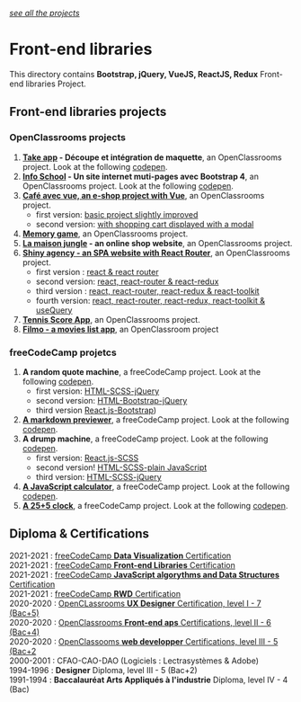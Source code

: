 *[see all the projects](https://github.com/s-manguy/projects)*


# Front-end libraries
This directory contains **Bootstrap, jQuery, VueJS, ReactJS, Redux** Front-end libraries Project.
## Front-end libraries projects
### OpenClassrooms projects
1. **[Take app](https://github.com/s-manguy/projects/tree/main/front-end-libraries/oc-01-onepage-website) - Découpe et intégration de maquette**, an OpenClassrooms project. Look at the following [codepen](https://codepen.io/s-manguy/full/OJmjXqm).
2. **[Info School](https://github.com/s-manguy/projects/tree/main/front-end-libraries/oc-02-website-InfoSchool) - Un site internet muti-pages avec Bootstrap 4**, an OpenClassrooms project. Look at the following [codepen](https://codepen.io/s-manguy/full/gOWGzjx).
3. **[Café avec vue, an e-shop project with Vue](https://github.com/s-manguy/projects/tree/main/front-end-libraries/oc_cafe-avec-vue)**, an OpenClassrooms project.
    * first version: [basic project slightly improved](https://github.com/s-manguy/projects/tree/main/front-end-libraries/oc_cafe-avec-vue)
    * second version: [with shopping cart displayed with a  modal]()
5. **[Memory game](https://github.com/s-manguy/projects/blob/main/front-end-libraries/oc-03-memory-game/README.md)**, an OpenClassrooms project.
6. **[La maison jungle](https://github.com/s-manguy/projects/tree/main/front-end-libraries/oc-04-la-maison-jungle) - an online shop website**, an OpenClassrooms project.
7. **[Shiny agency - an SPA website with React Router](https://github.com/s-manguy/projects/tree/main/front-end-libraries/oc-05-shiny-agency)**, an OpenClassrooms project.
    * first version : [react & react router](https://github.com/s-manguy/projects/tree/main/front-end-libraries/oc-05-shiny-agency)  
    * second version: [react, react-router & react-redux](https://github.com/s-manguy/projects/tree/main/front-end-libraries/oc-05-shiny-agency-redux)  
    * third version : [react, react-router, react-redux & react-toolkit](https://github.com/s-manguy/projects/tree/main/front-end-libraries/oc-05-shiny-agency-redux-toolkit)  
    * fourth version: [react, react-router, react-redux, react-toolkit & useQuery](https://github.com/s-manguy/projects/tree/main/front-end-libraries/oc-05-shiny-agency-redux-and-usequery)  
8. **[Tennis Score App](https://github.com/s-manguy/projects/tree/main/front-end-libraries/oc-06-tennis-score-redux)**, an OpenClassrooms project.
9. **[Filmo - a movies list app](https://github.com/s-manguy/projects/tree/main/front-end-libraries/oc-08-filmo-utiliser-les-design-patterns)**, an OpenClassroom project

### freeCodeCamp projetcs
1. **A random quote machine**, a freeCodeCamp project. Look at the following [codepen](https://codepen.io/s-manguy/full/rNjqXWB).
    * first version: [HTML-SCSS-jQuery](https://github.com/s-manguy/projects/tree/main/front-end-libraries/fcc-01-randomquote-version-01-html-scss-jquery)
    * second version: [HTML-Bootstrap-jQuery](https://github.com/s-manguy/projects/tree/main/front-end-libraries/fcc-01-randomquote-version-02-bootstrap-jquery)
    * third version [React.js-Bootstrap](https://github.com/s-manguy/projects/tree/main/front-end-libraries/fcc-01-randomquote-version-03-react-bootstrap))
3. **[A markdown previewer](https://github.com/s-manguy/projects/tree/main/front-end-libraries/fcc-02-markdown-previewer)**, a freeCodeCamp project. Look at the following [codepen](https://codepen.io/s-manguy/full/WNRmrdZ).
4. **A drump machine**, a freeCodeCamp project. Look at the following [codepen](https://codepen.io/s-manguy/full/NWpKNGP).
    * first version: [React.js-SCSS](https://github.com/s-manguy/projects/tree/main/front-end-libraries/fcc-03-drum-machine-version-01-react)
    * second version! [HTML-SCSS-plain JavaScript](https://github.com/s-manguy/projects/tree/main/front-end-libraries/fcc-03-drum-machine-version-02-plainjavascript)
    * third version: [HTML-SCSS-jQuery](https://github.com/s-manguy/projects/tree/main/front-end-libraries/fcc-03-drum-machine-version-03-jquery)
6. **[A JavaScript calculator](https://github.com/s-manguy/projects/tree/main/front-end-libraries/fcc-04-javascript-calculator)**, a freeCodeCamp project. Look at the following [codepen](https://codepen.io/s-manguy/full/qBrWgMJ).
7. **[A 25+5 clock](https://github.com/s-manguy/projects/tree/main/front-end-libraries/fcc-05-pomodoro-clock)**, a freeCodeCamp project. Look at the following [codepen](https://codepen.io/s-manguy/full/PopzrzK).


## Diploma & Certifications
2021-2021 : [freeCodeCamp **Data Visualization** Certification](https://www.freecodecamp.org/fcc3ab085a4-3e2d-4160-a445-50914111cc0d)  
2021-2021 : [freeCodeCamp **Front-end Libraries** Certification](https://www.freecodecamp.org/fcc3ab085a4-3e2d-4160-a445-50914111cc0d)  
2021-2021 : [freeCodeCamp **JavaScript algorythms and Data Structures** Certification](https://www.freecodecamp.org/fcc3ab085a4-3e2d-4160-a445-50914111cc0d)  
2021-2021 : [freeCodeCamp **RWD** Certification](https://www.freecodecamp.org/fcc3ab085a4-3e2d-4160-a445-50914111cc0d)  
2020-2020 : [OpenCLassrooms **UX Designer** Certification, level I - 7 (Bac+5)](https://github.com/s-manguy/diploma/tree/main/UX-DESIGN#ux-designer-course--formation-ux-designer-level-i-7-bac--5)  
2020-2020 : [OpenClassrooms **Front-end aps** Certifications, level II - 6 (Bac+4)](https://github.com/s-manguy/diploma/tree/main/FRONT-END#front-end-apps-developer-course--formation-d%C3%A9veloppeur-front-end-level-ii-6-bac--4)  
2020-2020 : [OpenClassooms **web developper** Certifications, level III - 5 (Bac+2](https://github.com/s-manguy/diploma/tree/main/WEB-DEVELOPPER#web-developer-course--formation-d%C3%A9veloppeur-web-level-iii-5-bac--2)   
2000-2001 : CFAO-CAO-DAO  (Logiciels : Lectrasystèmes & Adobe)  
1994-1996 : **Designer** Diploma, level III - 5 (Bac+2)  
1991-1994 : **Baccalauréat Arts Appliqués à l'industrie** Diploma, level IV - 4 (Bac)  
